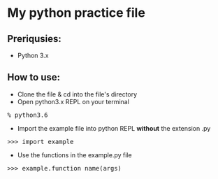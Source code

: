 # My python practice file

## Preriqusies:
* Python 3.x 
## How to use:
* Clone the file & cd into the file's directory 
* Open python3.x REPL on your terminal
<pre>% python3.6</pre>
* Import the example file into python REPL **without** the extension .py
<pre>>>> import example</pre>
* Use the functions in the example.py file
<pre>>>> example.function_name(args)</pre>